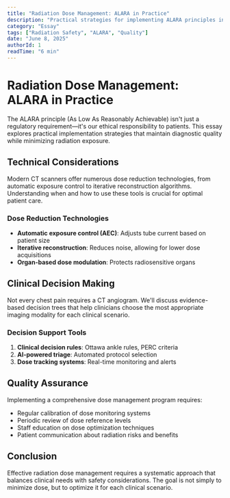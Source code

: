 ```yaml
---
title: "Radiation Dose Management: ALARA in Practice"
description: "Practical strategies for implementing ALARA principles in emergency radiology without compromising diagnostic accuracy."
category: "Essay"
tags: ["Radiation Safety", "ALARA", "Quality"]
date: "June 8, 2025"
authorId: 1
readTime: "6 min"
---
```


# Radiation Dose Management: ALARA in Practice

The ALARA principle (As Low As Reasonably Achievable) isn't just a regulatory requirement—it's our ethical responsibility to patients. This essay explores practical implementation strategies that maintain diagnostic quality while minimizing radiation exposure.

## Technical Considerations

Modern CT scanners offer numerous dose reduction technologies, from automatic exposure control to iterative reconstruction algorithms. Understanding when and how to use these tools is crucial for optimal patient care.

### Dose Reduction Technologies

- **Automatic exposure control (AEC)**: Adjusts tube current based on patient size
- **Iterative reconstruction**: Reduces noise, allowing for lower dose acquisitions
- **Organ-based dose modulation**: Protects radiosensitive organs

## Clinical Decision Making

Not every chest pain requires a CT angiogram. We'll discuss evidence-based decision trees that help clinicians choose the most appropriate imaging modality for each clinical scenario.

### Decision Support Tools

1. **Clinical decision rules**: Ottawa ankle rules, PERC criteria
2. **AI-powered triage**: Automated protocol selection
3. **Dose tracking systems**: Real-time monitoring and alerts

## Quality Assurance

Implementing a comprehensive dose management program requires:

- Regular calibration of dose monitoring systems
- Periodic review of dose reference levels
- Staff education on dose optimization techniques
- Patient communication about radiation risks and benefits

## Conclusion

Effective radiation dose management requires a systematic approach that balances clinical needs with safety considerations. The goal is not simply to minimize dose, but to optimize it for each clinical scenario.
